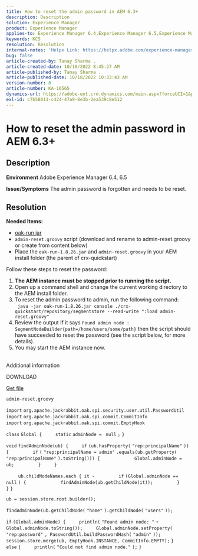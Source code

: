 ```yaml
---
title: How to reset the admin password in AEM 6.3+
description: Description
solution: Experience Manager
product: Experience Manager
applies-to: Experience Manager 6.4,Experience Manager 6.5,Experience Manager
keywords: KCS
resolution: Resolution
internal-notes: 'Helpx Link: https://helpx.adobe.com/experience-manager/kb/How-to-reset-the-admin-password-in-AEM-6-3.html'
bug: false
article-created-by: Tanay Sharma .
article-created-date: 10/18/2022 8:45:27 AM
article-published-by: Tanay Sharma .
article-published-date: 10/18/2022 10:33:43 AM
version-number: 8
article-number: KA-16565
dynamics-url: https://adobe-ent.crm.dynamics.com/main.aspx?forceUCI=1&pagetype=entityrecord&etn=knowledgearticle&id=411f6c34-c14e-ed11-bba2-0022480868ff
exl-id: c7b58011-c424-47a9-8e3b-2ea539c8e512
---
```

# How to reset the admin password in AEM 6.3+

## Description

<b>Environment</b>
Adobe Experience Manager 6.4, 6.5


<b>Issue/Symptoms</b>
The admin password is forgotten and needs to be reset.


## Resolution

<b>Needed Items:</b>

- [oak-run jar](https://repo1.maven.org/maven2/org/apache/jackrabbit/oak-run/1.8.26/oak-run-1.8.26.jar)
- `admin-reset.groovy` script (download and rename to admin-reset.groovy or create from content below)
- Place the `oak-run-1.8.26.jar` and `admin-reset.groovy` in your AEM install folder (the parent of crx-quickstart)

Follow these steps to reset the password:

1. <b>The AEM instance must be stopped prior to running the script.</b>
2. Open up a command shell and change the current working directory to the AEM install folder.
3. To reset the admin password to admin, run the following command: 
    ` java -jar oak-run-1.8.26.jar console ./crx-quickstart/repository/segmentstore --read-write ":load admin-reset.groovy"`
4. Review the output
    If it says `Found admin node : SegmentNodeBuilder{path=/home/users/some/path}`
    then the script should have succeeded to reset the password (see the script below, for more details).
5. You may start the AEM instance now.

<br>Additional information<br>

DOWNLOAD

[Get file](https://helpx.adobe.com/content/dam/help/en/experience-manager/kb/How-to-reset-the-admin-password-in-AEM-6-3/_jcr_content/main-pars/download_section/download-1/admin-reset_groovy.txt "admin-reset.groovy.txt")

`admin-reset.groovy`


`import` `org.apache.jackrabbit.oak.spi.security.user.util.PasswordUtil`
`import` `org.apache.jackrabbit.oak.spi.commit.CommitInfo`
`import` `org.apache.jackrabbit.oak.spi.commit.EmptyHook`


`class` `Global {`
`    ` `static` `adminNode = ` `null` `;`
`}`

`void` `findAdminNode(ub) {`
`    ` `if` `(ub.hasProperty(` `"rep:principalName"` `)) {`
`        ` `if` `(` `"rep:principalName = admin"` `.equals(ub.getProperty(` `"rep:principalName"` `).toString())) {`
`            ` `Global.adminNode = ub;`
`        ` `}`
`    ` `}`

`    ` `ub.childNodeNames.each { it -`
`        ` `if` `(Global.adminNode == ` `null` `) {`
`            ` `findAdminNode(ub.getChildNode(it));`
`        ` `}`
`    ` `}`
`}`


`ub = session.store.root.builder();`

`findAdminNode(ub.getChildNode(` `"home"` `).getChildNode(` `"users"` `));`


`if` `(Global.adminNode) {`
`    ` `println(` `"Found admin node: "` `+ Global.adminNode.toString());`
`    ` `Global.adminNode.setProperty(` `"rep:password"` `, PasswordUtil.buildPasswordHash(` `"admin"` `));`
`    ` `session.store.merge(ub, EmptyHook.INSTANCE, CommitInfo.EMPTY);`
`} ` `else` `{`
`    ` `println(` `"Could not find admin node."` `);`
`}`

